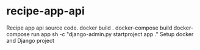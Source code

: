 # recipe-app-api
Recipe app api source code.
docker build .
docker-compose build
docker-compose run app sh -c "django-admin.py startproject app ."
Setup docker and Django project